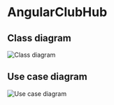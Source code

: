 # AngularClubHub

## Class diagram

![Class diagram](bg.jpg)

## Use case diagram

![Use case diagram](bg.jpg)


